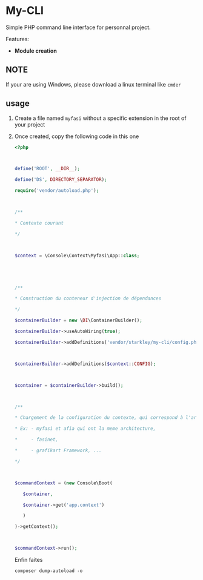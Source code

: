 # My-CLI

Simple PHP command line interface for personnal project.

Features:

- **Module creation**

## NOTE 

If your are using Windows, please download a linux terminal like `cmder`

## usage

1. Create a file named `myfasi` without a specific extension in the root of your project 
2. Once created, copy the following code in this one
    ```php
    <?php  

   

   define('ROOT', __DIR__);

   define('DS', DIRECTORY_SEPARATOR);

   require('vendor/autoload.php');

   

   /**

    * Contexte courant

    */

   

    $context = \Console\Context\Myfasi\App::class;

   

   

   /**

    * Construction du conteneur d'injection de dépendances

    */

   $containerBuilder = new \DI\ContainerBuilder();

   $containerBuilder->useAutoWiring(true);

   $containerBuilder->addDefinitions('vendor/starkley/my-cli/config.php'); 

   

   $containerBuilder->addDefinitions($context::CONFIG);

   

   $container = $containerBuilder->build();

   

   /**

    * Chargement de la configuration du contexte, qui correspond à l'architecture utilisée

    * Ex: - myfasi et afia qui ont la meme architecture,

    *     - fasinet,

    *     - grafikart Framework, ...

    */

   

   $commandContext = (new Console\Boot(

       $container,

       $container->get('app.context')

       )

   )->getContext();

   

   $commandContext->run();
    ```
    
    Enfin faites
    
    ```composer dump-autoload -o ```
